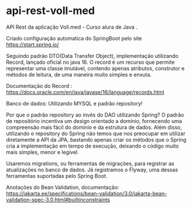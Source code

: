 # api-rest-voll-med
API Rest da aplicação Voll.med - Curso alura de Java .

Criado configuração automatica do SpringBoot pelo site
https://start.spring.io/

Seguindo padrão DTO(Data Transfer Object), implementação utilizando Record, lançado oficial no java 16.
O record é um recurso que permite representar uma classe imutável, contendo apenas atributos, construtor e métodos de leitura, de uma maneira muito simples e enxuta.

Documentação do Record : https://docs.oracle.com/en/java/javase/16/language/records.html

Banco de dados: Utilizando MYSQL e padrão repository!

Por que o padrão repository ao invés do DAO utilizando Spring?
O padrão de repositório incentiva um design orientado a domínio, fornecendo uma compreensão mais fácil do domínio e da estrutura de dados. Além disso, utilizando o repository do Spring não temos que nos preocupar em utilizar diretamente a API da JPA, bastando apenas criar os métodos que o Spring cria a implementação em tempo de execução, deixando o código muito mais simples, menor e legível.

Usaremos migrations, ou ferramentas de migrações, para registrar as atualizações no banco de dados. Já registramos o Flyway, uma dessas ferramentas suportadas pelo Spring Boot.

Anotações do Bean Validation, documentação: https://jakarta.ee/specifications/bean-validation/3.0/jakarta-bean-validation-spec-3.0.html#builtinconstraints